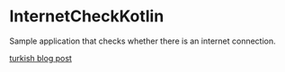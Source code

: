 # InternetCheckKotlin

Sample application that checks whether there is an internet connection.


[turkish blog post](https://medium.com/@utkuglsvn/kotlin-i%CC%87nternet-ba%C4%9Flant%C4%B1s%C4%B1-kontrol-i%CC%87%C5%9Flemleri-ee86be4c25cf)
